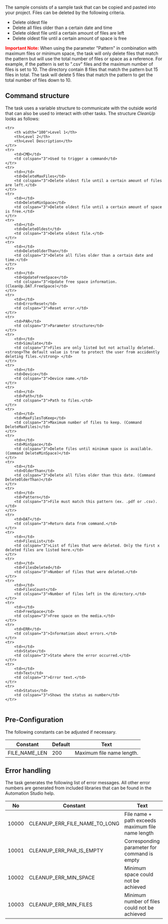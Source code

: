 The sample consists of a sample task that can be copied and pasted into your project. Files can be deleted by the following criteria.

* Delete oldest file
* Delete all files older than a certain date and time
* Delete oldest file until a certain amount of files are left
* Delete oldest file until a certain amount of space is free

**<span style="color:red">Important Note:</span>** When using the parameter "Pattern" in combination with maximum files or minimum space, the task will only delete files that match the pattern but will use the total number of files or space as a reference. For example, if the pattern is set to ".csv" files and the maximum number of files is set to 10. The directory contain 8 files that match the pattern but 15 files in total. The task will delete 5 files that match the pattern to get the total number of files down to 10.

## Command structure

The task uses a variable structure to communicate with the outside world that can also be used to interact with other tasks. The structure *CleanUp* looks as follows:

<table>

    <tr>
        <th width="100">Level 1</th>
        <th>Level 2</th>
        <th>Level Description</th>
    </tr>
    <tr>
        <td>CMD</td>
        <td colspan="3">Used to trigger a command</td>
    </tr>
    <tr>
        <td></td>
        <td>DeleteMaxFiles</td>
        <td colspan="3">Delete oldest file until a certain amount of files are left.</td>
    </tr>
    <tr>
        <td></td>
        <td>DeleteMinSpace</td>
        <td colspan="3">Delete oldest file until a certain amount of space is free.</td>
    </tr>
    <tr>
        <td></td>
        <td>DeleteOldest</td>
        <td colspan="3">Delete oldest file.</td>
    </tr>
    <tr>
        <td></td>
        <td>DeleteOlderThan</td>
        <td colspan="3">Delete all files older than a certain date and time.</td>
    </tr>
    <tr>
        <td></td>
        <td>UpdateFreeSpace</td>
        <td colspan="3">Update free space information. (CleanUp.DAT.FreeSpace)</td>
    </tr>
    <tr>
        <td></td>
        <td>ErrorReset</td>
        <td colspan="3">Reset error.</td>
    </tr>
    <tr>
        <td>PAR</td>
        <td colspan="3">Parameter structure</td>
    </tr>
    <tr>
        <td></td>
        <td>Simulate</td>
        <td colspan="3">Files are only listed but not actually deleted. <strong>The default value is true to protect the user from accidently deleting files.</strong> </td>
    </tr>
    <tr>
        <td></td>
        <td>Device</td>
        <td colspan="3">Device name.</td>
    </tr>
    <tr>
        <td></td>
        <td>Path</td>
        <td colspan="3">Path to files.</td>
    </tr>
    <tr>
        <td></td>
        <td>MaxFilesToKeep</td>
        <td colspan="3">Maximum number of files to keep. (Command DeleteMaxFiles)</td>
    </tr>
    <tr>
        <td></td>
        <td>MinSpace</td>
        <td colspan="3">Delete files until minimum space is available. (Command DeleteMinSpace)</td>
    </tr>
    <tr>
        <td></td>
        <td>OlderThan</td>
        <td colspan="3">Delete all files older than this date. (Command DeleteOlderThan)</td>
    </tr>
    <tr>
        <td></td>
        <td>Pattern</td>
        <td colspan="3">File must match this pattern (ex. .pdf or .csv).</td>
    </tr>
    <tr>
        <td>DAT</td>
        <td colspan="3">Return data from command.</td>
    </tr>
    <tr>
        <td></td>
        <td>FilesList</td>
        <td colspan="3">List of files that were deleted. Only the first x deleted files are listed here.</td>
    </tr>
    <tr>
        <td></td>
        <td>FilesDeleted</td>
        <td colspan="3">Number of files that were deleted.</td>
    </tr>
    <tr>
        <td></td>
        <td>FilesCount</td>
        <td colspan="3">Number of files left in the directory.</td>
    </tr>
    <tr>
        <td></td>
        <td>FreeSpace</td>
        <td colspan="3">Free space on the media.</td>
    </tr>
    <tr>
        <td>ERR</td>
        <td colspan="3">Information about errors.</td>
    </tr>
    <tr>
        <td></td>
        <td>State</td>
        <td colspan="3">State where the error occurred.</td>
    </tr>
    <tr>
        <td></td>
        <td>Text</td>
        <td colspan="3">Error text.</td>
    </tr>
    <tr>
        <td>Status</td>
        <td colspan="3">Shows the status as number</td>
    </tr>

</table>

## Pre-Configuration

The following constants can be adjusted if necessary.

| Constant | Default | Text |
|---|---|---|
| FILE_NAME_LEN | 200 | Maximum file name length. |

## Error handling

The task generates the following list of error messages. All other error numbers are generated from included libraries that can be found in the Automation Studio help.

| No | Constant | Text |
|---|---|---|
| 10000 | CLEANUP_ERR_FILE_NAME_TO_LONG  | File name + path exceeds maximum file name length |
| 10001 | CLEANUP_ERR_PAR_IS_EMPTY  | Corresponding parameter for command is empty  |
| 10002 | CLEANUP_ERR_MIN_SPACE  | Minimum space could not be achieved  |
| 10003 | CLEANUP_ERR_MIN_FILES  | Minimum number of files could not be achieved  |
